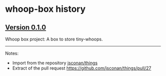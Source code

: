 # whoop-box history

## [Version 0.1.0](https://github.com/jsconan/whoop-box/releases/tag/0.1.0)

Whoop box project: A box to store tiny-whoops.

---

Notes:

-   Import from the repository [jsconan/things](https://github.com/jsconan/things)
-   Extract of the pull request https://github.com/jsconan/things/pull/27
